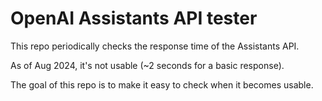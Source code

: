 # OpenAI Assistants API tester

This repo periodically checks the response time of the Assistants API.

As of Aug 2024, it's not usable (~2 seconds for a basic response). 

The goal of this repo is to make it easy to check when it becomes usable.
